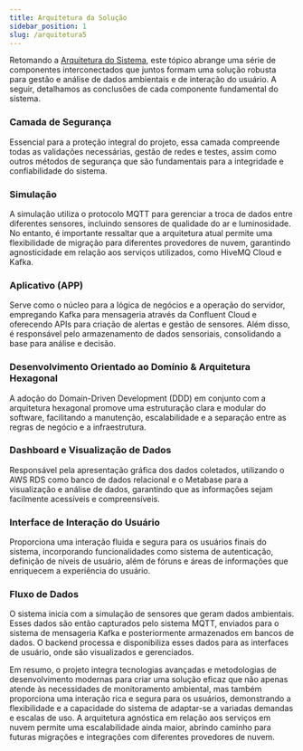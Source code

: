 ```yaml
---
title: Arquitetura da Solução
sidebar_position: 1
slug: /arquitetura5
---
```


Retomando a [Arquitetura do Sistema](https://inteli-college.github.io/2024-T0002-EC09-G04/solution-architecture-v3), este tópico abrange uma série de componentes interconectados que juntos formam uma solução robusta para gestão e análise de dados ambientais e de interação do usuário. A seguir, detalhamos as conclusões de cada componente fundamental do sistema.

### Camada de Segurança
Essencial para a proteção integral do projeto, essa camada compreende todas as validações necessárias, gestão de redes e testes, assim como outros métodos de segurança que são fundamentais para a integridade e confiabilidade do sistema.

### Simulação
A simulação utiliza o protocolo MQTT para gerenciar a troca de dados entre diferentes sensores, incluindo sensores de qualidade do ar e luminosidade. No entanto, é importante ressaltar que a arquitetura atual permite uma flexibilidade de migração para diferentes provedores de nuvem, garantindo agnosticidade em relação aos serviços utilizados, como HiveMQ Cloud e Kafka.

### Aplicativo (APP)
Serve como o núcleo para a lógica de negócios e a operação do servidor, empregando Kafka para mensageria através da Confluent Cloud e oferecendo APIs para criação de alertas e gestão de sensores. Além disso, é responsável pelo armazenamento de dados sensoriais, consolidando a base para análise e decisão.

### Desenvolvimento Orientado ao Domínio & Arquitetura Hexagonal
A adoção do Domain-Driven Development (DDD) em conjunto com a arquitetura hexagonal promove uma estruturação clara e modular do software, facilitando a manutenção, escalabilidade e a separação entre as regras de negócio e a infraestrutura.

### Dashboard e Visualização de Dados
Responsável pela apresentação gráfica dos dados coletados, utilizando o AWS RDS como banco de dados relacional e o Metabase para a visualização e análise de dados, garantindo que as informações sejam facilmente acessíveis e compreensíveis.

### Interface de Interação do Usuário
Proporciona uma interação fluida e segura para os usuários finais do sistema, incorporando funcionalidades como sistema de autenticação, definição de níveis de usuário, além de fóruns e áreas de informações que enriquecem a experiência do usuário.

### Fluxo de Dados
O sistema inicia com a simulação de sensores que geram dados ambientais. Esses dados são então capturados pelo sistema MQTT, enviados para o sistema de mensageria Kafka e posteriormente armazenados em bancos de dados. O backend processa e disponibiliza esses dados para as interfaces de usuário, onde são visualizados e gerenciados.

Em resumo, o projeto integra tecnologias avançadas e metodologias de desenvolvimento modernas para criar uma solução eficaz que não apenas atende às necessidades de monitoramento ambiental, mas também proporciona uma interação rica e segura para os usuários, demonstrando a flexibilidade e a capacidade do sistema de adaptar-se a variadas demandas e escalas de uso. A arquitetura agnóstica em relação aos serviços em nuvem permite uma escalabilidade ainda maior, abrindo caminho para futuras migrações e integrações com diferentes provedores de nuvem.